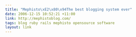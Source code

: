 ```yaml
---
title: "Mephisto\xE2\x80\x94The best blogging system ever"
date: 2006-12-15 10:52:21 +11:00
link: http://mephistoblog.com/
tags: blog ruby rails mephisto opensource software
layout: link
---
```

